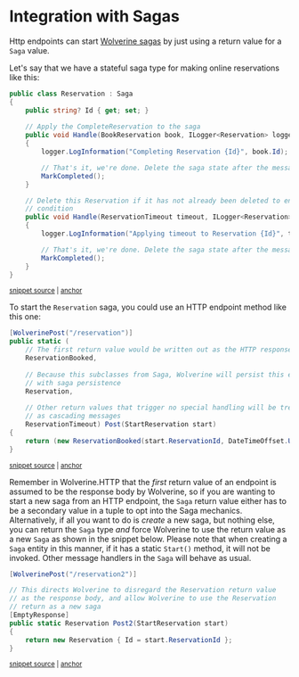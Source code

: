 # Integration with Sagas

Http endpoints can start [Wolverine sagas](/guide/durability/sagas) by just using a return value for a `Saga` value. 

Let's say that we have a stateful saga type for making online reservations like this:

<!-- snippet: sample_reservation_saga -->
<a id='snippet-sample_reservation_saga'></a>
```cs
public class Reservation : Saga
{
    public string? Id { get; set; }
    
    // Apply the CompleteReservation to the saga
    public void Handle(BookReservation book, ILogger<Reservation> logger)
    {
        logger.LogInformation("Completing Reservation {Id}", book.Id);

        // That's it, we're done. Delete the saga state after the message is done.
        MarkCompleted();
    }

    // Delete this Reservation if it has not already been deleted to enforce a "timeout"
    // condition
    public void Handle(ReservationTimeout timeout, ILogger<Reservation> logger)
    {
        logger.LogInformation("Applying timeout to Reservation {Id}", timeout.Id);

        // That's it, we're done. Delete the saga state after the message is done.
        MarkCompleted();
    }
}
```
<sup><a href='https://github.com/JasperFx/wolverine/blob/main/src/Http/WolverineWebApi/SagaExample.cs#L78-L104' title='Snippet source file'>snippet source</a> | <a href='#snippet-sample_reservation_saga' title='Start of snippet'>anchor</a></sup>
<!-- endSnippet -->

To start the `Reservation` saga, you could use an HTTP endpoint method like this one:

<!-- snippet: sample_starting_saga_from_http_endpoint -->
<a id='snippet-sample_starting_saga_from_http_endpoint'></a>
```cs
[WolverinePost("/reservation")]
public static (
    // The first return value would be written out as the HTTP response body
    ReservationBooked, 
    
    // Because this subclasses from Saga, Wolverine will persist this entity
    // with saga persistence
    Reservation, 
    
    // Other return values that trigger no special handling will be treated
    // as cascading messages
    ReservationTimeout) Post(StartReservation start)
{
    return (new ReservationBooked(start.ReservationId, DateTimeOffset.UtcNow), new Reservation { Id = start.ReservationId }, new ReservationTimeout(start.ReservationId));
}
```
<sup><a href='https://github.com/JasperFx/wolverine/blob/main/src/Http/WolverineWebApi/SagaExample.cs#L14-L32' title='Snippet source file'>snippet source</a> | <a href='#snippet-sample_starting_saga_from_http_endpoint' title='Start of snippet'>anchor</a></sup>
<!-- endSnippet -->

Remember in Wolverine.HTTP that the *first* return value of an endpoint is assumed to be the response body by Wolverine, so if you are
wanting to start a new saga from an HTTP endpoint, the `Saga` return value either has to be a secondary value in a tuple to
opt into the Saga mechanics. Alternatively, if all you want to do is *create* a new saga, but nothing else, you can return
the `Saga` type *and* force Wolverine to use the return value as a new `Saga` as shown in the snippet below.  Please note that when creating a `Saga` entity in this manner, if it has a static `Start()` method, it will not be invoked.  Other message handlers in the `Saga` will behave as usual.

<!-- snippet: sample_start_saga_from_http_endpoint_empty_body -->
<a id='snippet-sample_start_saga_from_http_endpoint_empty_body'></a>
```cs
[WolverinePost("/reservation2")]

// This directs Wolverine to disregard the Reservation return value
// as the response body, and allow Wolverine to use the Reservation
// return as a new saga
[EmptyResponse] 
public static Reservation Post2(StartReservation start)
{
    return new Reservation { Id = start.ReservationId };
}
```
<sup><a href='https://github.com/JasperFx/wolverine/blob/main/src/Http/WolverineWebApi/SagaExample.cs#L34-L47' title='Snippet source file'>snippet source</a> | <a href='#snippet-sample_start_saga_from_http_endpoint_empty_body' title='Start of snippet'>anchor</a></sup>
<!-- endSnippet -->

